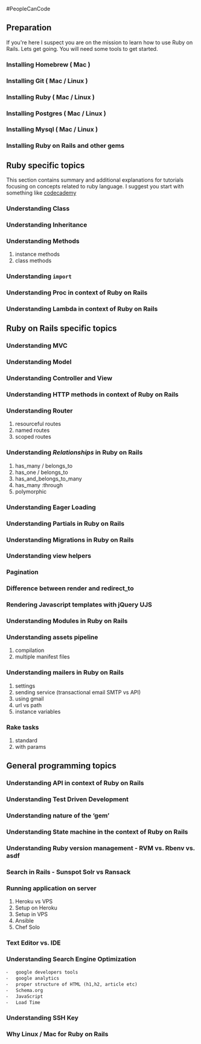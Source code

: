 #PeopleCanCode


## Preparation
If you're here I suspect you are on the mission to learn how to use Ruby on Rails. Lets get going. You will need some tools to get started.


### Installing Homebrew ( Mac )

### Installing Git ( Mac / Linux )

### Installing Ruby ( Mac / Linux )

### Installing Postgres  ( Mac / Linux )

### Installing Mysql ( Mac / Linux )

### Installing Ruby on Rails and other gems


## Ruby specific topics
This section contains summary and additional explanations for tutorials focusing on concepts related to ruby language.
I suggest you start with something like [codecademy](https://www.codecademy.com/learn/ruby)


### Understanding Class

### Understanding Inheritance

### Understanding Methods
1. instance methods
2. class methods

### Understanding `import`

### Understanding Proc in context of Ruby on Rails

### Understanding Lambda in context of Ruby on Rails




## Ruby on Rails specific topics

### Understanding MVC

### Understanding Model

### Understanding Controller and View

### Understanding HTTP methods in context of Ruby on Rails

### Understanding Router
1. resourceful routes
2. named routes
3. scoped routes

### Understanding *Relationships* in Ruby on Rails
1. has_many / belongs_to
2. has_one / belongs_to
3. has_and_belongs_to_many
4. has_many :through
5. polymorphic

### Understanding Eager Loading

### Understanding Partials in Ruby on Rails

### Understanding Migrations in Ruby on Rails

### Understanding view helpers

### Pagination

### Difference between render and redirect_to

### Rendering Javascript templates with jQuery UJS

### Understanding Modules in Ruby on Rails

### Understanding assets pipeline
1. compilation
2. multiple manifest files

### Understanding mailers in Ruby on Rails
1. settings
2. sending service (transactional email SMTP vs API)
3. using gmail
4. url vs path
5. instance variables

### Rake tasks
1. standard
2. with params





## General programming topics

### Understanding API in context of Ruby on Rails

### Understanding Test Driven Development

### Understanding nature of the ‘gem’

### Understanding State machine in the context of Ruby on Rails

### Understanding Ruby version management - RVM vs. Rbenv vs. asdf

### Search in Rails - Sunspot Solr vs Ransack

### Running application on server
1. Heroku vs VPS
2. Setup on Heroku
3. Setup in VPS
4. Ansible
5. Chef Solo

### Text Editor vs. IDE

### Understanding Search Engine Optimization
	⁃	google developers tools
	⁃	google analytics
	⁃	proper structure of HTML (h1,h2, article etc)
	⁃	Schema.org
	⁃	JavaScript
	⁃	Load Time

### Understanding SSH Key

### Why Linux / Mac for Ruby on Rails



